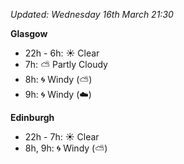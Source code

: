 *Updated: Wednesday 16th March 21:30*

**Glasgow**

* 22h - 6h: :sunny: Clear
* 7h: :partly_sunny: Partly Cloudy
* 8h: :cyclone: Windy (:partly_sunny:)
* 9h: :cyclone: Windy (:cloud:)

**Edinburgh**

* 22h - 7h: :sunny: Clear
* 8h, 9h: :cyclone: Windy (:partly_sunny:)
